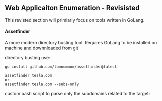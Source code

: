 ## Web Applicaiton Enumeration - Revisisted
This revisted section will primiarly focus on tools written in GoLang.

#### Assetfinder
A more modern directory busting tool. Requires GoLang to be installed on machine and downnloaded from git 

directory busting use:

    go install github.com/tomnomnom/assetfinder@latest

    assetfinder tesla.com 
    or
    assetfinder tesla.com --subs-only

custom bash script to parse only the subdomains related to the target:

